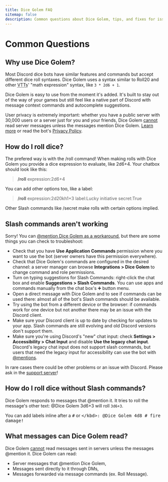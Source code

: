 ```yaml
---
title: Dice Golem FAQ
sitemap: false
description: Common questions about Dice Golem, tips, and fixes for issues.
---
```


# Common Questions

## Why use Dice Golem?

Most Discord dice bots have similar features and commands but accept different dice roll syntaxes. Dice Golem uses a syntax similar to Roll20 and other <abbr title="Virtual Table Tops">VTTs</abbr>' "math expression" syntax, like `3 * 2d6 + 1`.

Dice Golem is easy to use from the moment it's added. It's built to stay out of the way of your games but still feel like a native part of Discord with message context commands and autocomplete suggestions.

User privacy is extremely important: whether you have a public server with 30,000 users or a server just for you and your friends, Dice Golem <u>cannot</u> read server messages unless the messages mention Dice Golem. [Learn more](#what-messages-can-dice-golem-read) or read the bot's [Privacy Policy][privacy].

## How do I roll dice?

The prefered way is with the <span class="mention">/roll</span> command! When making rolls with Dice Golem you provide a dice expression to evaluate, like <span class="param">2d6+4</span>. Your chatbox should look like this:

> **/roll** <span class="param">expression:</span>2d6+4

You can add other options too, like a <span class="param">label</span>:

> **/roll** <span class="param">expression:</span>2d20kh1+3 <span class="param">label:</span>Lucky initiative <span class="param">secret:</span>True

Other Slash commands like <span class="mention">/secret</span> make rolls with certain options implied.

## Slash commands aren't working

Sorry! You can [@mention Dice Golem as a workaround](#how-do-i-roll-dice-without-slash-commands), but there are some things you can check to troubleshoot:

- Check that you have **Use Application Commands** permission where you want to use the bot (server owners have this permission everywhere).
- Check that Dice Golem's commands are configured in the desired channel: a server manager can browse **Integrations > Dice Golem** to change command and role permissions.
- Turn on typing suggestions for Slash Commands: right-click the chat box and enable **Suggestions > Slash Commands**. You can use apps and commands manually from the chat box's <span class="param">➕</span> button menu.
- Open a direct message with Dice Golem and to see if commands can be used there: almost all of the bot's Slash commands should be available.
- Try using the bot from a different device or the browser: if commands work for one device but not another there may be an issue with the Discord client.
- Make sure your Discord client is up to date by checking for updates to your app. Slash commands are still evolving and old Discord versions don't support them.
- Make sure you're using Discord's "new" chat input: check **Settings > Accessibility > Chat Input** and disable **Use the legacy chat input**. Discord's legacy chat input does not support slash commands, but users that need the legacy input for accessibility can use the bot with [@mentions](#how-do-i-roll-dice-without-slash-commands).

In rare cases there could be other problems or an issue with Discord. Please ask in the [support server][support]!

## How do I roll dice without Slash commands?

Dice Golem responds to messages that @mention it. It tries to roll the message's other text: <span class="param"><span class="mention">@Dice Golem</span> 3d6+3</span> will roll `3d6+3`.

You can add labels inline after a <kbd>#</kbd> or <kbd>\</kbd>: <span class="param"><span class="mention">@Dice Golem</span> 4d8 # fire damage!</span>

## What messages can Dice Golem read?

Dice Golem <u>cannot</u> read messages sent in servers unless the messages @mention it. Dice Golem can read:

- Server messages that @mention Dice Golem,
- Messages sent directly to it through DMs,
- Messages forwarded via message commands (ex. <span class="mention">Roll Message</span>).

[privacy]: https://dicegolem.io/privacy "Dice Golem's Privacy Policy"
[support]: https://discord.gg/vuE8zyc "The Pit of Dicepair, Dice Golem's support server"
